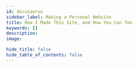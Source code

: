 ```yaml
---
id: docusaurus
sidebar_label: Making a Personal Website
title: How I Made This Site, and How You Can Too
keywords: []
description:
image:

hide_title: false
hide_table_of_contents: false
---
```

